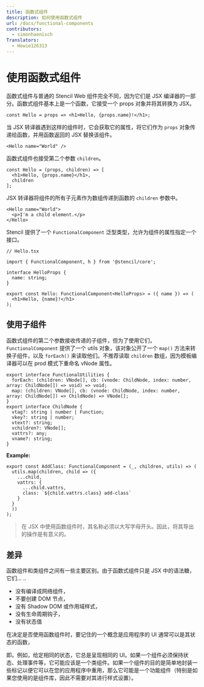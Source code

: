 ```yaml
---
title: 函数式组件
description: 如何使用函数式组件
url: /docs/functional-components
contributors:
  - simonhaenisch
Translators:
  - Howie126313
---
```


# 使用函数式组件

函数式组件与普通的 Stencil Web 组件完全不同，因为它们是 JSX 编译器的一部分。函数式组件基本上是一个函数，它接受一个 props 对象并将其转换为 JSX。

```tsx
const Hello = props => <h1>Hello, {props.name}!</h1>;
```

当 JSX 转译器遇到这样的组件时，它会获取它的属性，将它们作为 `props` 对象传递给函数，并用函数返回的 JSX 替换该组件。

```tsx
<Hello name="World" />
```

函数式组件也接受第二个参数 `children`。

```tsx
const Hello = (props, children) => [
  <h1>Hello, {props.name}</h1>,
  children
];
```

JSX 转译器将组件的所有子元素作为数组传递到函数的 `children` 参数中。

```tsx
<Hello name="World">
  <p>I'm a child element.</p>
</Hello>
```

Stencil 提供了一个 `FunctionalComponent` 泛型类型，允许为组件的属性指定一个接口。

```tsx
// Hello.tsx

import { FunctionalComponent, h } from '@stencil/core';

interface HelloProps {
  name: string;
}

export const Hello: FunctionalComponent<HelloProps> = ({ name }) => (
  <h1>Hello, {name}!</h1>
);
```

## 使用子组件

函数式组件的第二个参数接收传递的子组件，但为了使用它们，`FunctionalComponent` 提供了一个 utils 对象，该对象公开了一个 `map()` 方法来转换子组件，以及 `forEach()` 来读取他们。不推荐读取 `children` 数组，因为模板编译器可以在 prod 模式下重命名 vNode 属性。

```tsx
export interface FunctionalUtilities {
  forEach: (children: VNode[], cb: (vnode: ChildNode, index: number, array: ChildNode[]) => void) => void;
  map: (children: VNode[], cb: (vnode: ChildNode, index: number, array: ChildNode[]) => ChildNode) => VNode[];
}
export interface ChildNode {
  vtag?: string | number | Function;
  vkey?: string | number;
  vtext?: string;
  vchildren?: VNode[];
  vattrs?: any;
  vname?: string;
}
```

**Example:**

```tsx
export const AddClass: FunctionalComponent = (_, children, utils) => (
  utils.map(children, child => ({
    ...child,
    vattrs: {
      ...child.vattrs,
      class: `${child.vattrs.class} add-class`
    }
  }
  ))
);
```

> 在 JSX 中使用函数组件时，其名称必须以大写字母开头。因此，将其导出的操作是有意义的。

## 差异

函数组件和类组件之间有一些主要区别。由于函数式组件只是 JSX 中的语法糖，它们...
..

* 没有编译成网络组件，
* 不要创建 DOM 节点，
* 没有 Shadow DOM 或作用域样式，
* 没有生命周期钩子，
* 没有状态值

在决定是否使用函数组件时，要记住的一个概念是应用程序的 UI 通常可以是其状态的函数，

即。例如，给定相同的状态，它总是呈现相同的 UI。如果一个组件必须保持状态、处理事件等，它可能应该是一个类组件。如果一个组件的目的是简单地封装一些标记以便它可以在您的应用程序中重用，那么它可能是一个功能组件（特别是如果您使用的是组件库，因此不需要对其进行样式设置）。
